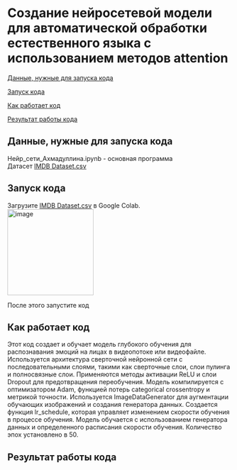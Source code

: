 Создание нейросетевой модели для автоматической обработки естественного языка с использованием методов attention
===========
[Данные, нужные для запуска кода](#title1)

[Запуск кода](#title2)

[Как работает код](#title3)

[Результат работы кода](#title4)

## <a id="title1">Данные, нужные для запуска кода</a>
Нейр_сети_Ахмадуллина.ipynb - основная программа   
Датасет [IMDB Dataset.csv](https://drive.google.com/file/d/1BU5CPG4ksZ9-oO514GIECU5QKUUMkPjX/view?usp=drive_link)

## <a id="title2">Запуск кода</a>
Загрузите  [IMDB Dataset.csv](https://drive.google.com/file/d/1BU5CPG4ksZ9-oO514GIECU5QKUUMkPjX/view?usp=drive_link) в Google Colab.  
<img width="194" alt="image" src="https://github.com/adelyaahmadullina/neuron_network/assets/120652605/5c7fbe61-d1c4-41a6-ba8e-b2a47e18436b">

После этого запустите код 


## <a id="title3">Как работает код</a>
Этот код создает и обучает модель глубокого обучения для распознавания эмоций на лицах в видеопотоке или видеофайле. Используется архитектура сверточной нейронной сети с последовательными слоями, такими как сверточные слои, слои пулинга и полносвязные слои. Применяются методы активации ReLU и слои Dropout для предотвращения переобучения. Модель компилируется с оптимизатором Adam, функцией потерь categorical crossentropy и метрикой точности. Используется ImageDataGenerator для аугментации обучающих изображений и создания генератора данных. Создается функция lr_schedule, которая управляет изменением скорости обучения в процессе обучения. Модель обучается с использованием генератора данных и определенного расписания скорости обучения. Количество эпох установлено в 50.


## <a id="title4">Результат работы кода</a>

